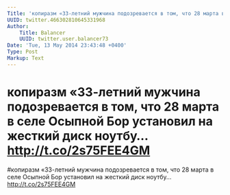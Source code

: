 ```yaml
---
Title: 'копиразм «33-летний мужчина подозревается в том, что 28 марта в селе Осыпной Бор установил на жесткий диск ноутбу… http://t.co/2s75FEE4GM'
UUID: twitter.466302810645331968
Author:
    Title: Balancer
    UUID: twitter.user.balancer73
Date: 'Tue, 13 May 2014 23:43:48 +0400'
Type: Post
Markup: Text
---
```


# копиразм «33-летний мужчина подозревается в том, что 28 марта в селе Осыпной Бор установил на жесткий диск ноутбу… http://t.co/2s75FEE4GM

#копиразм «33-летний мужчина подозревается в том, что 28
марта в селе Осыпной Бор установил на жесткий диск ноутбу…
http://t.co/2s75FEE4GM